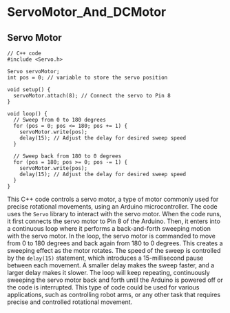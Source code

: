 # ServoMotor_And_DCMotor
## Servo Motor 
```
// C++ code
#include <Servo.h>

Servo servoMotor;
int pos = 0; // variable to store the servo position

void setup() {
  servoMotor.attach(8); // Connect the servo to Pin 8
}

void loop() {
  // Sweep from 0 to 180 degrees
  for (pos = 0; pos <= 180; pos += 1) {
    servoMotor.write(pos);
    delay(15); // Adjust the delay for desired sweep speed
  }

  // Sweep back from 180 to 0 degrees
  for (pos = 180; pos >= 0; pos -= 1) {
    servoMotor.write(pos);
    delay(15); // Adjust the delay for desired sweep speed 
  }
}
```
This C++ code controls a servo motor, a type of motor commonly used for precise rotational movements, using an Arduino microcontroller. The code uses the `Servo` library to interact with the servo motor.
When the code runs, it first connects the servo motor to Pin 8 of the Arduino. Then, it enters into a continuous loop where it performs a back-and-forth sweeping motion with the servo motor.
In the loop, the servo motor is commanded to move from 0 to 180 degrees and back again from 180 to 0 degrees. This creates a sweeping effect as the motor rotates. The speed of the sweep is controlled by the `delay(15)` statement, which introduces a 15-millisecond pause between each movement. A smaller delay makes the sweep faster, and a larger delay makes it slower.
The loop will keep repeating, continuously sweeping the servo motor back and forth until the Arduino is powered off or the code is interrupted. This type of code could be used for various applications, such as controlling robot arms, or any other task that requires precise and controlled rotational movement.
